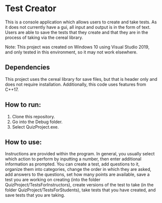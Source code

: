 Test Creator
======
This is a console application which allows users to create and take tests. As it does not currently have a
gui, all input and output is in the form of text. Users are able to save the tests that they create and that
they are in the process of taking via the cereal library.

Note: This project was created on Windows 10 using Visual Studio 2019, and only tested in this environment, so it
may not work elsewhere.

## Dependencies

This project uses the cereal library for save files, but that is header only and does not require installation.
Additionally, this code uses features from C++17.

## How to run:
1. Clone this repository.
2. Go into the Debug folder.
3. Select QuizProject.exe.

## How to use:
Instructions are provided within the program. In general, you usually select which action to perform by
inputting a number, then enter additional information as prompted. You can create a test, add questions
to it, organize them into categories, change the order in which they are asked, add answers to the questions,
set how many points are available, save a test you are working on creating (into the folder QuizProject/TestsForInstructors),
create versions of the test to take (in the folder QuizProject/TestsForStudents), take tests that you have created,
and save tests that you are taking.
